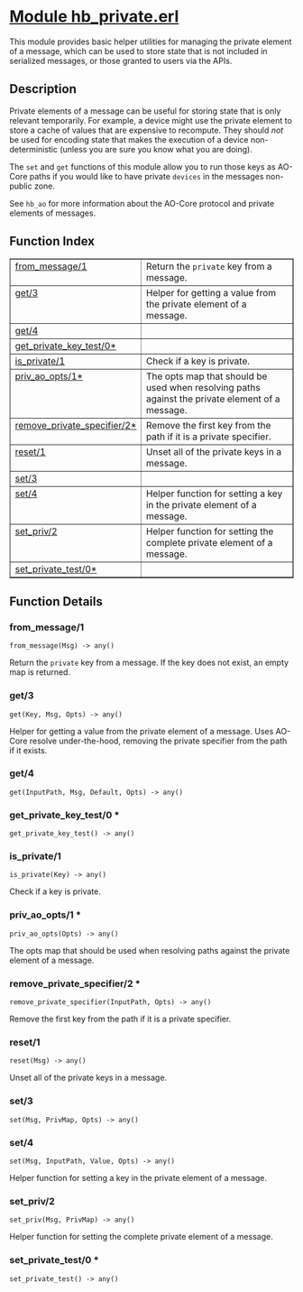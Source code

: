 # [Module hb_private.erl](https://github.com/permaweb/HyperBEAM/blob/main/src/hb_private.erl)




This module provides basic helper utilities for managing the
private element of a message, which can be used to store state that is
not included in serialized messages, or those granted to users via the
APIs.

<a name="description"></a>

## Description ##

Private elements of a message can be useful for storing state that
is only relevant temporarily. For example, a device might use the private
element to store a cache of values that are expensive to recompute. They
should _not_ be used for encoding state that makes the execution of a
device non-deterministic (unless you are sure you know what you are doing).

The `set` and `get` functions of this module allow you to run those keys
as AO-Core paths if you would like to have private `devices` in the
messages non-public zone.

See `hb_ao` for more information about the AO-Core protocol
and private elements of messages.<a name="index"></a>

## Function Index ##


<table width="100%" border="1" cellspacing="0" cellpadding="2" summary="function index"><tr><td valign="top"><a href="#from_message-1">from_message/1</a></td><td>Return the <code>private</code> key from a message.</td></tr><tr><td valign="top"><a href="#get-3">get/3</a></td><td>Helper for getting a value from the private element of a message.</td></tr><tr><td valign="top"><a href="#get-4">get/4</a></td><td></td></tr><tr><td valign="top"><a href="#get_private_key_test-0">get_private_key_test/0*</a></td><td></td></tr><tr><td valign="top"><a href="#is_private-1">is_private/1</a></td><td>Check if a key is private.</td></tr><tr><td valign="top"><a href="#priv_ao_opts-1">priv_ao_opts/1*</a></td><td>The opts map that should be used when resolving paths against the
private element of a message.</td></tr><tr><td valign="top"><a href="#remove_private_specifier-2">remove_private_specifier/2*</a></td><td>Remove the first key from the path if it is a private specifier.</td></tr><tr><td valign="top"><a href="#reset-1">reset/1</a></td><td>Unset all of the private keys in a message.</td></tr><tr><td valign="top"><a href="#set-3">set/3</a></td><td></td></tr><tr><td valign="top"><a href="#set-4">set/4</a></td><td>Helper function for setting a key in the private element of a message.</td></tr><tr><td valign="top"><a href="#set_priv-2">set_priv/2</a></td><td>Helper function for setting the complete private element of a message.</td></tr><tr><td valign="top"><a href="#set_private_test-0">set_private_test/0*</a></td><td></td></tr></table>


<a name="functions"></a>

## Function Details ##

<a name="from_message-1"></a>

### from_message/1 ###

`from_message(Msg) -> any()`

Return the `private` key from a message. If the key does not exist, an
empty map is returned.

<a name="get-3"></a>

### get/3 ###

`get(Key, Msg, Opts) -> any()`

Helper for getting a value from the private element of a message. Uses
AO-Core resolve under-the-hood, removing the private specifier from the
path if it exists.

<a name="get-4"></a>

### get/4 ###

`get(InputPath, Msg, Default, Opts) -> any()`

<a name="get_private_key_test-0"></a>

### get_private_key_test/0 * ###

`get_private_key_test() -> any()`

<a name="is_private-1"></a>

### is_private/1 ###

`is_private(Key) -> any()`

Check if a key is private.

<a name="priv_ao_opts-1"></a>

### priv_ao_opts/1 * ###

`priv_ao_opts(Opts) -> any()`

The opts map that should be used when resolving paths against the
private element of a message.

<a name="remove_private_specifier-2"></a>

### remove_private_specifier/2 * ###

`remove_private_specifier(InputPath, Opts) -> any()`

Remove the first key from the path if it is a private specifier.

<a name="reset-1"></a>

### reset/1 ###

`reset(Msg) -> any()`

Unset all of the private keys in a message.

<a name="set-3"></a>

### set/3 ###

`set(Msg, PrivMap, Opts) -> any()`

<a name="set-4"></a>

### set/4 ###

`set(Msg, InputPath, Value, Opts) -> any()`

Helper function for setting a key in the private element of a message.

<a name="set_priv-2"></a>

### set_priv/2 ###

`set_priv(Msg, PrivMap) -> any()`

Helper function for setting the complete private element of a message.

<a name="set_private_test-0"></a>

### set_private_test/0 * ###

`set_private_test() -> any()`

